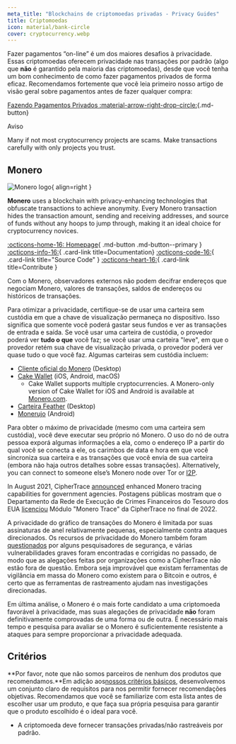 ```yaml
---
meta_title: "Blockchains de criptomoedas privadas - Privacy Guides"
title: Criptomoedas
icon: material/bank-circle
cover: cryptocurrency.webp
---
```


Fazer pagamentos “on-line” é um dos maiores desafios à privacidade. Essas criptomoedas oferecem privacidade nas transações por padrão (algo que **não** é garantido pela maioria das criptomoedas), desde que você tenha um bom conhecimento de como fazer pagamentos privados de forma eficaz. Recomendamos fortemente que você leia primeiro nosso artigo de visão geral sobre pagamentos antes de fazer qualquer compra:

[Fazendo Pagamentos Privados :material-arrow-right-drop-circle:](advanced/payments.md ""){.md-button}

<div class="admonition danger" markdown>
<p class="admonition-title">Aviso</p>

Many if not most cryptocurrency projects are scams. Make transactions carefully with only projects you trust.

</div>

## Monero

<div class="admonition recommendation" markdown>

![Monero logo](assets/img/cryptocurrency/monero.svg){ align=right }

**Monero** uses a blockchain with privacy-enhancing technologies that obfuscate transactions to achieve anonymity. Every Monero transaction hides the transaction amount, sending and receiving addresses, and source of funds without any hoops to jump through, making it an ideal choice for cryptocurrency novices.

[:octicons-home-16: Homepage](https://getmonero.org){ .md-button .md-button--primary }
[:octicons-info-16:](https://getmonero.org/resources/user-guides){ .card-link title=Documentation}
[:octicons-code-16:](https://github.com/monero-project/monero){ .card-link title="Source Code" }
[:octicons-heart-16:](https://getmonero.org/get-started/contributing){ .card-link title=Contribute }

</details>

</div>

Com o Monero, observadores externos não podem decifrar endereços que negociam Monero, valores de transações, saldos de endereços ou históricos de transações.

Para otimizar a privacidade, certifique-se de usar uma carteira sem custódia em que a chave de visualização permaneça no dispositivo. Isso significa que somente você poderá gastar seus fundos e ver as transações de entrada e saída. Se você usar uma carteira de custódia, o provedor poderá ver **tudo o que** você faz; se você usar uma carteira "leve", em que o provedor retém sua chave de visualização privada, o provedor poderá ver quase tudo o que você faz. Algumas carteiras sem custódia incluem:

- [Cliente oficial do Monero](https://getmonero.org/downloads) (Desktop)
- [Cake Wallet](https://cakewallet.com) (iOS, Android, macOS)
    - Cake Wallet supports multiple cryptocurrencies. A Monero-only version of Cake Wallet for iOS and Android is available at [Monero.com](https://monero.com).
- [Carteira Feather](https://featherwallet.org) (Desktop)
- [Monerujo](https://monerujo.io) (Android)

Para obter o máximo de privacidade (mesmo com uma carteira sem custódia), você deve executar seu próprio nó Monero. O uso do nó de outra pessoa exporá algumas informações a ela, como o endereço IP a partir do qual você se conecta a ele, os carimbos de data e hora em que você sincroniza sua carteira e as transações que você envia de sua carteira (embora não haja outros detalhes sobre essas transações). Alternatively, you can connect to someone else’s Monero node over Tor or [I2P](alternative-networks.md#i2p-the-invisible-internet-project).

In August 2021, CipherTrace [announced](https://web.archive.org/web/20240223224846/https://ciphertrace.com/enhanced-monero-tracing) enhanced Monero tracing capabilities for government agencies. Postagens públicas mostram que o Departamento da Rede de Execução de Crimes Financeiros do Tesouro dos EUA [licenciou](https://sam.gov/opp/d12cbe9afbb94ca68006d0f006d355ac/view) Módulo "Monero Trace" da CipherTrace no final de 2022.

A privacidade do gráfico de transações do Monero é limitada por suas assinaturas de anel relativamente pequenas, especialmente contra ataques direcionados. Os recursos de privacidade do Monero também foram [questionados](https://web.archive.org/web/20180331203053/https://wired.com/story/monero-privacy) por alguns pesquisadores de segurança, e várias vulnerabilidades graves foram encontradas e corrigidas no passado, de modo que as alegações feitas por organizações como a CipherTrace não estão fora de questão. Embora seja improvável que existam ferramentas de vigilância em massa do Monero como existem para o Bitcoin e outros, é certo que as ferramentas de rastreamento ajudam nas investigações direcionadas.

Em última análise, o Monero é o mais forte candidato a uma criptomoeda favorável à privacidade, mas suas alegações de privacidade **não** foram definitivamente comprovadas de uma forma ou de outra. É necessário mais tempo e pesquisa para avaliar se o Monero é suficientemente resistente a ataques para sempre proporcionar a privacidade adequada.

## Critérios

**Por favor, note que não somos parceiros de nenhum dos produtos que recomendamos.**Em adição aos[nossos critérios básicos](about/criteria.md), desenvolvemos um conjunto claro de requisitos para nos permitir fornecer recomendações objetivas. Recomendamos que você se familiarize com esta lista antes de escolher usar um produto, e que faça sua própria pesquisa para garantir que o produto escolhido é o ideal para você.

- A criptomoeda deve fornecer transações privadas/não rastreáveis por padrão.
